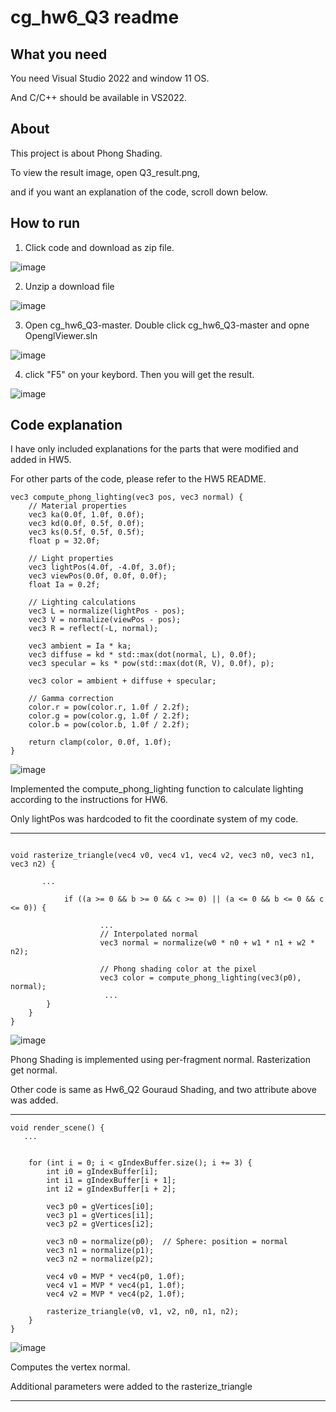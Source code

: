 # cg_hw6_Q3 readme

## What you need
You need Visual Studio 2022 and window 11 OS.

And C/C++ should be available in VS2022.

## About
This project is about Phong Shading.

To view the result image, open Q3_result.png, 

and if you want an explanation of the code, scroll down below.

## How to run

1. Click code and download as zip file.
   
![image](https://github.com/user-attachments/assets/7afcd647-0e1a-4451-a316-2d0ec97c7674)



2. Unzip a download file

![image](https://github.com/user-attachments/assets/0abd2e1f-fbc0-4bbe-9e34-6639cf18e3cd)



3. Open cg_hw6_Q3-master. Double click cg_hw6_Q3-master and opne OpenglViewer.sln

![image](https://github.com/user-attachments/assets/8fb753d6-e097-4155-a83e-b58d85e332a1)




4. click "F5" on your keybord. Then you will get the result.

![image](https://github.com/user-attachments/assets/b1c9efa8-7538-4a84-a34a-dea56acdb5bf)



## Code explanation

I have only included explanations for the parts that were modified and added in HW5.

For other parts of the code, please refer to the HW5 README.

```
vec3 compute_phong_lighting(vec3 pos, vec3 normal) {
    // Material properties
    vec3 ka(0.0f, 1.0f, 0.0f);
    vec3 kd(0.0f, 0.5f, 0.0f);
    vec3 ks(0.5f, 0.5f, 0.5f);
    float p = 32.0f;

    // Light properties
    vec3 lightPos(4.0f, -4.0f, 3.0f);
    vec3 viewPos(0.0f, 0.0f, 0.0f);
    float Ia = 0.2f;

    // Lighting calculations
    vec3 L = normalize(lightPos - pos);
    vec3 V = normalize(viewPos - pos);
    vec3 R = reflect(-L, normal);

    vec3 ambient = Ia * ka;
    vec3 diffuse = kd * std::max(dot(normal, L), 0.0f);
    vec3 specular = ks * pow(std::max(dot(R, V), 0.0f), p);

    vec3 color = ambient + diffuse + specular;

    // Gamma correction
    color.r = pow(color.r, 1.0f / 2.2f);
    color.g = pow(color.g, 1.0f / 2.2f);
    color.b = pow(color.b, 1.0f / 2.2f);

    return clamp(color, 0.0f, 1.0f);
}
```
![image](https://github.com/user-attachments/assets/f4858440-856e-4c25-8725-80eb9d1d917e)

Implemented the compute_phong_lighting function to calculate lighting according to the instructions for HW6.

Only lightPos was hardcoded to fit the coordinate system of my code.

-------------


```

void rasterize_triangle(vec4 v0, vec4 v1, vec4 v2, vec3 n0, vec3 n1, vec3 n2) {

       ...

            if ((a >= 0 && b >= 0 && c >= 0) || (a <= 0 && b <= 0 && c <= 0)) {

                    ...
                    // Interpolated normal
                    vec3 normal = normalize(w0 * n0 + w1 * n1 + w2 * n2);

                    // Phong shading color at the pixel
                    vec3 color = compute_phong_lighting(vec3(p0), normal);                
                     ...
        }
    }
}

```
![image](https://github.com/user-attachments/assets/03b16ff6-e208-4aea-b7e0-f769dfaa79d8)


Phong Shading is implemented using per-fragment normal. Rasterization get normal.

Other code is same as Hw6_Q2 Gouraud Shading, and two attribute above was added.

-----------
```
void render_scene() {
   ...

    
    for (int i = 0; i < gIndexBuffer.size(); i += 3) {
        int i0 = gIndexBuffer[i];
        int i1 = gIndexBuffer[i + 1];
        int i2 = gIndexBuffer[i + 2];

        vec3 p0 = gVertices[i0];
        vec3 p1 = gVertices[i1];
        vec3 p2 = gVertices[i2];

        vec3 n0 = normalize(p0);  // Sphere: position = normal
        vec3 n1 = normalize(p1);
        vec3 n2 = normalize(p2);

        vec4 v0 = MVP * vec4(p0, 1.0f);
        vec4 v1 = MVP * vec4(p1, 1.0f);
        vec4 v2 = MVP * vec4(p2, 1.0f);

        rasterize_triangle(v0, v1, v2, n0, n1, n2);
    }
}
```
![image](https://github.com/user-attachments/assets/3736402d-f590-4563-8fd4-590e9d33f592)

Computes the vertex normal.

Additional parameters were added to the rasterize_triangle

--------------
